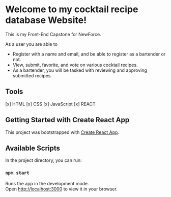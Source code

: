 # Welcome to my cocktail recipe database Website!

This is my Front-End Capstone for NewForce.

As a user you are able to

- Register with a name and email, and be able to register as a bartender or not.
- View, submit, favorite, and vote on various cocktail recipes.
- As a bartender, you will be tasked with reviewing and approving submitted recipes.

## Tools

[x] HTML
[x] CSS
[x] JavaScript
[x] REACT

## Getting Started with Create React App

This project was bootstrapped with [Create React App](https://github.com/facebook/create-react-app).

## Available Scripts

In the project directory, you can run:

### `npm start`

Runs the app in the development mode.\
Open [http://localhost:3000](http://localhost:3000) to view it in your browser.

